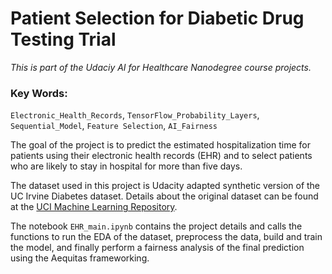 # Patient Selection for Diabetic Drug Testing Trial
*This is part of the Udaciy AI for Healthcare Nanodegree course projects.*

### Key Words:
`Electronic_Health_Records`, `TensorFlow_Probability_Layers`, `Sequential_Model`, `Feature Selection`, `AI_Fairness`

The goal of the project is to predict the estimated hospitalization time for patients using their electronic health records (EHR) and to select patients who are likely to stay in hospital for more than five days.     

The dataset used in this project is Udacity adapted synthetic version of the UC Irvine Diabetes dataset. Details about the original dataset can be found at the [UCI Machine Learning Repository](https://archive.ics.uci.edu/ml/datasets/Diabetes+130-US+hospitals+for+years+1999-2008). 

The notebook `EHR_main.ipynb` contains the project details and calls the functions to run the EDA of the dataset, preprocess the data, build and train the model, and finally perform a fairness analysis of the final prediction using the Aequitas frameworking. 

